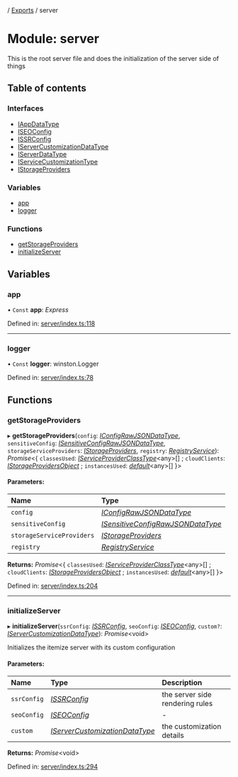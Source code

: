 [](../README.md) / [Exports](../modules.md) / server

# Module: server

This is the root server file and does the initialization
of the server side of things

## Table of contents

### Interfaces

- [IAppDataType](../interfaces/server.iappdatatype.md)
- [ISEOConfig](../interfaces/server.iseoconfig.md)
- [ISSRConfig](../interfaces/server.issrconfig.md)
- [IServerCustomizationDataType](../interfaces/server.iservercustomizationdatatype.md)
- [IServerDataType](../interfaces/server.iserverdatatype.md)
- [IServiceCustomizationType](../interfaces/server.iservicecustomizationtype.md)
- [IStorageProviders](../interfaces/server.istorageproviders.md)

### Variables

- [app](server.md#app)
- [logger](server.md#logger)

### Functions

- [getStorageProviders](server.md#getstorageproviders)
- [initializeServer](server.md#initializeserver)

## Variables

### app

• `Const` **app**: *Express*

Defined in: [server/index.ts:118](https://github.com/onzag/itemize/blob/28218320/server/index.ts#L118)

___

### logger

• `Const` **logger**: winston.Logger

Defined in: [server/index.ts:78](https://github.com/onzag/itemize/blob/28218320/server/index.ts#L78)

## Functions

### getStorageProviders

▸ **getStorageProviders**(`config`: [*IConfigRawJSONDataType*](../interfaces/config.iconfigrawjsondatatype.md), `sensitiveConfig`: [*ISensitiveConfigRawJSONDataType*](../interfaces/config.isensitiveconfigrawjsondatatype.md), `storageServiceProviders`: [*IStorageProviders*](../interfaces/server.istorageproviders.md), `registry`: [*RegistryService*](../classes/server_services_registry.registryservice.md)): *Promise*<{ `classesUsed`: [*IServiceProviderClassType*](../interfaces/server_services.iserviceproviderclasstype.md)<any\>[] ; `cloudClients`: [*IStorageProvidersObject*](../interfaces/server_services_base_storageprovider.istorageprovidersobject.md) ; `instancesUsed`: [*default*](../classes/server_services_base_storageprovider.default.md)<any\>[]  }\>

#### Parameters:

Name | Type |
:------ | :------ |
`config` | [*IConfigRawJSONDataType*](../interfaces/config.iconfigrawjsondatatype.md) |
`sensitiveConfig` | [*ISensitiveConfigRawJSONDataType*](../interfaces/config.isensitiveconfigrawjsondatatype.md) |
`storageServiceProviders` | [*IStorageProviders*](../interfaces/server.istorageproviders.md) |
`registry` | [*RegistryService*](../classes/server_services_registry.registryservice.md) |

**Returns:** *Promise*<{ `classesUsed`: [*IServiceProviderClassType*](../interfaces/server_services.iserviceproviderclasstype.md)<any\>[] ; `cloudClients`: [*IStorageProvidersObject*](../interfaces/server_services_base_storageprovider.istorageprovidersobject.md) ; `instancesUsed`: [*default*](../classes/server_services_base_storageprovider.default.md)<any\>[]  }\>

Defined in: [server/index.ts:204](https://github.com/onzag/itemize/blob/28218320/server/index.ts#L204)

___

### initializeServer

▸ **initializeServer**(`ssrConfig`: [*ISSRConfig*](../interfaces/server.issrconfig.md), `seoConfig`: [*ISEOConfig*](../interfaces/server.iseoconfig.md), `custom?`: [*IServerCustomizationDataType*](../interfaces/server.iservercustomizationdatatype.md)): *Promise*<void\>

Initializes the itemize server with its custom configuration

#### Parameters:

Name | Type | Description |
:------ | :------ | :------ |
`ssrConfig` | [*ISSRConfig*](../interfaces/server.issrconfig.md) | the server side rendering rules   |
`seoConfig` | [*ISEOConfig*](../interfaces/server.iseoconfig.md) | - |
`custom` | [*IServerCustomizationDataType*](../interfaces/server.iservercustomizationdatatype.md) | the customization details   |

**Returns:** *Promise*<void\>

Defined in: [server/index.ts:294](https://github.com/onzag/itemize/blob/28218320/server/index.ts#L294)
